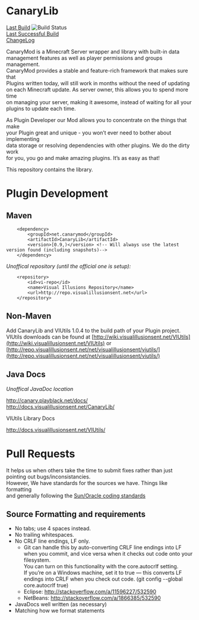 CanaryLib
=========

[Last Build](http://build.canarymod.net/job/CanaryLib/lastBuild/net.canarymod$CanaryLib/) ![Build Status](http://build.canarymod.net/job/CanaryLib/badge/icon)  
[Last Successful Build](http://build.canarymod.net/job/CanaryLib/lastSuccessfulBuild/net.canarymod$CanaryLib/)  
[ChangeLog](http://build.canarymod.net/job/CanaryLib/changes)  

CanaryMod is a Minecraft Server wrapper and library with built-in data  
management features as well as player permissions and groups management.  
CanaryMod provides a stable and feature-rich framework that makes sure that  
Plugins written today, will still work in months without the need of updating  
on each Minecraft update. As server owner, this allows you to spend more time  
on managing your server, making it awesome, instead of waiting for all your  
plugins to update each time.  
  
As Plugin Developer our Mod allows you to concentrate on the things that make  
your Plugin great and unique - you won’t ever need to bother about implementing  
data storage or resolving dependencies with other plugins. We do the dirty work  
for you, you go and make amazing plugins. It’s as easy as that!  
  
This repository contains the library.  

Plugin Development
=============

Maven
------------- 
    
        <dependency>  
            <groupId>net.canarymod</groupId>  
            <artifactId>CanaryLib</artifactId>  
            <version>[0.9,)</version> <!-- Will always use the latest version found (including snapshots)-->  
        </dependency>  
    
	
*Unoffical repository (until the official one is setup):*

        <repository>  
            <id>vi-repo</id>  
            <name>Visual Illusions Repository</name>  
            <url>http://repo.visualillusionsent.net</url>   
        </repository>  

	
Non-Maven
------------- 

  Add CanaryLib and VIUtils 1.0.4 to the build path of your Plugin project. 
  VIUtils downloads can be found at [http://wiki.visualillusionsent.net/VIUtils](http://wiki.visualillusionsent.net/VIUtils) or [http://repo.visualillusionsent.net/net/visualillusionsent/viutils/](http://repo.visualillusionsent.net/net/visualillusionsent/viutils/)  
    
Java Docs
-------------

*Unoffical JavaDoc location*

http://canary.playblack.net/docs/  
http://docs.visualillusionsent.net/CanaryLib/  

VIUtils Library Docs  

http://docs.visualillusionsent.net/VIUtils/

Pull Requests
=============

It helps us when others take the time to submit fixes rather than just pointing out bugs/inconsistancies.  
However, We have standards for the sources we have. Things like formatting  
and generally following the [Sun/Oracle coding standards](http://www.oracle.com/technetwork/java/javase/documentation/codeconvtoc-136057.html)  

Source Formatting and requirements
-------------

* No tabs; use 4 spaces instead.
* No trailing whitespaces.
* No CRLF line endings, LF only.
  * Git can handle this by auto-converting CRLF line endings into LF when you commit, and vice versa when it checks out code onto your filesystem.  
    You can turn on this functionality with the core.autocrlf setting.  
    If you’re on a Windows machine, set it to true — this converts LF endings into CRLF when you check out code. (git config --global core.autocrlf true)  
  * Eclipse: http://stackoverflow.com/a/11596227/532590
  * NetBeans: http://stackoverflow.com/a/1866385/532590
* JavaDocs well written (as necessary)
* Matching how we format statements